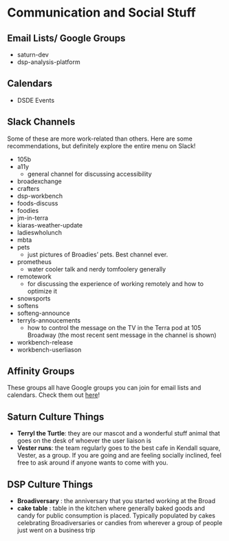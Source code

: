 # Communication and Social Stuff
## Email Lists/ Google Groups
- saturn-dev
- dsp-analysis-platform

## Calendars
- DSDE Events

## Slack Channels
Some of these are more work-related than others. Here are some recommendations, but definitely explore the entire menu on Slack!

- 105b
- a11y
	- general channel for discussing accessibility
- broadexchange
- crafters
- dsp-workbench
- foods-discuss
- foodies
- jm-in-terra
- kiaras-weather-update
- ladieswholunch
- mbta
- pets
	- just  pictures of Broadies’ pets. Best channel ever.
- prometheus 
	- water cooler talk and nerdy tomfoolery generally
- remotework
	- for discussing the experience of working remotely and how to optimize it
- snowsports
- softens
- softeng-announce
- terryls-annoucements
	- how to control the message on the TV in the Terra pod at 105 Broadway (the most recent sent message in the channel is shown)
- workbench-release
- workbench-userliason

## Affinity Groups
These groups all have Google groups you can join for email lists and calendars. Check them out [here](intranet.broadinstitute.org/broad-affinity-groups)!


## Saturn Culture Things
- **Terryl the Turtle**: they are our mascot and a wonderful stuff animal that goes on the desk of whoever the user liaison is
- **Vester runs**: the team regularly goes to the best cafe in Kendall square, Vester, as a group. If you are going and are feeling socially inclined, feel free to ask around if anyone wants to come with you.

## DSP Culture Things
- **Broadiversary** : the anniversary that you started working at the Broad
-  **cake table** : table in the kitchen where generally baked goods and candy for public consumption is placed. Typically populated by cakes celebrating Broadiversaries or candies from wherever a group of people just went on a business trip
